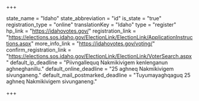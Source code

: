 +++

state_name = "Idaho"
state_abbreviation = "id"
is_state = "true"
registration_type = "online"
translationKey = "Idaho"
type = "register"
hp_link = "https://idahovotes.gov/"
registration_link = "https://elections.sos.idaho.gov/ElectionLink/ElectionLink/ApplicationInstructions.aspx"
more_info_link = "https://idahovotes.gov/voting/"
confirm_registration_link = "https://elections.sos.idaho.gov/ElectionLink/ElectionLink/VoterSearch.aspx"
default_ip_deadline = "Piivngallequq Nakmikivigem kenlenganun aghneghanillu."
default_online_deadline = "25 aghneq Nakmikivigem sivunganeng."
default_mail_postmarked_deadline = "Tuyumayaghqaguq 25 aghneq Nakmikivigem sivunganeng."

+++